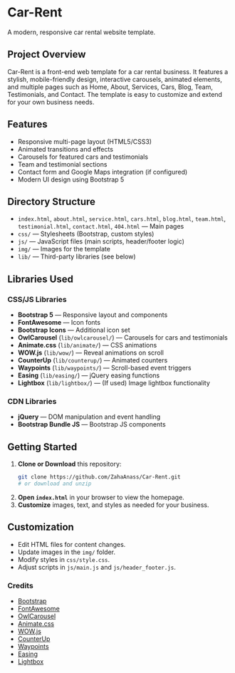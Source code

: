 # Car-Rent

A modern, responsive car rental website template.

## Project Overview

Car-Rent is a front-end web template for a car rental business. It features a stylish, mobile-friendly design, interactive carousels, animated elements, and multiple pages such as Home, About, Services, Cars, Blog, Team, Testimonials, and Contact. The template is easy to customize and extend for your own business needs.

## Features
- Responsive multi-page layout (HTML5/CSS3)
- Animated transitions and effects
- Carousels for featured cars and testimonials
- Team and testimonial sections
- Contact form and Google Maps integration (if configured)
- Modern UI design using Bootstrap 5

## Directory Structure
- `index.html`, `about.html`, `service.html`, `cars.html`, `blog.html`, `team.html`, `testimonial.html`, `contact.html`, `404.html` — Main pages
- `css/` — Stylesheets (Bootstrap, custom styles)
- `js/` — JavaScript files (main scripts, header/footer logic)
- `img/` — Images for the template
- `lib/` — Third-party libraries (see below)

## Libraries Used

### CSS/JS Libraries
- **Bootstrap 5** — Responsive layout and components
- **FontAwesome** — Icon fonts
- **Bootstrap Icons** — Additional icon set
- **OwlCarousel** (`lib/owlcarousel/`) — Carousels for cars and testimonials
- **Animate.css** (`lib/animate/`) — CSS animations
- **WOW.js** (`lib/wow/`) — Reveal animations on scroll
- **CounterUp** (`lib/counterup/`) — Animated counters
- **Waypoints** (`lib/waypoints/`) — Scroll-based event triggers
- **Easing** (`lib/easing/`) — jQuery easing functions
- **Lightbox** (`lib/lightbox/`) — (If used) Image lightbox functionality

### CDN Libraries
- **jQuery** — DOM manipulation and event handling
- **Bootstrap Bundle JS** — Bootstrap JS components

## Getting Started

1. **Clone or Download** this repository:
   ```bash
   git clone https://github.com/ZahaAnass/Car-Rent.git
   # or download and unzip
   ```
2. **Open `index.html`** in your browser to view the homepage.
3. **Customize** images, text, and styles as needed for your business.

## Customization
- Edit HTML files for content changes.
- Update images in the `img/` folder.
- Modify styles in `css/style.css`.
- Adjust scripts in `js/main.js` and `js/header_footer.js`.

### Credits
- [Bootstrap](https://getbootstrap.com/)
- [FontAwesome](https://fontawesome.com/)
- [OwlCarousel](https://owlcarousel2.github.io/OwlCarousel2/)
- [Animate.css](https://animate.style/)
- [WOW.js](https://wowjs.uk/)
- [CounterUp](https://github.com/bfintal/Counter-Up)
- [Waypoints](http://imakewebthings.com/waypoints/)
- [Easing](https://gsgd.co.uk/sandbox/jquery/easing/)
- [Lightbox](https://lokeshdhakar.com/projects/lightbox2/)
